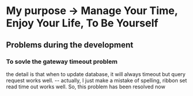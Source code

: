# My purpose -> Manage Your Time, Enjoy Your Life, To Be Yourself

## Problems during the development
### To sovle the gateway timeout problem
the detail is that when to update database, it will always timeout but query request works well.
-- actually, I just make a mistake of spelling, ribbon set read time out works well. So, this problem has been resolved now

